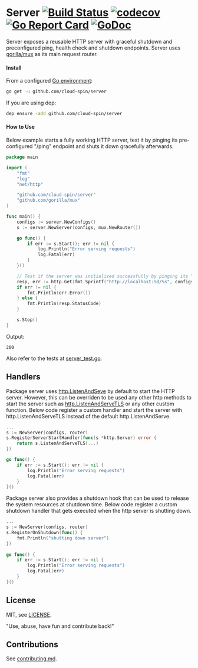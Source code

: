 # Server [![Build Status](https://travis-ci.com/cloud-spin/server.svg?branch=master)](https://travis-ci.com/cloud-spin/server) [![codecov](https://codecov.io/gh/cloud-spin/server/branch/master/graph/badge.svg)](https://codecov.io/gh/cloud-spin/server) [![Go Report Card](https://goreportcard.com/badge/github.com/cloud-spin/server)](https://goreportcard.com/report/github.com/cloud-spin/server) [![GoDoc](https://godoc.org/github.com/cloud-spin/server?status.svg)](https://godoc.org/github.com/cloud-spin/server)

Server exposes a reusable HTTP server with graceful shutdown and preconfigured ping, health check and shutdown endpoints. Server uses
[gorilla/mux](https://github.com/gorilla/mux) as its main request router.

#### Install

From a configured [Go environment](https://golang.org/doc/install#testing):
```sh
go get -u github.com/cloud-spin/server
```

If you are using dep:
```sh
dep ensure -add github.com/cloud-spin/server
```

#### How to Use

Below example starts a fully working HTTP server, test it by pinging its pre-configured "/ping" endpoint and shuts it down gracefully afterwards.

```go
package main

import (
	"fmt"
	"log"
	"net/http"

	"github.com/cloud-spin/server"
	"github.com/gorilla/mux"
)

func main() {
	configs := server.NewConfigs()
	s := server.NewServer(configs, mux.NewRouter())

	go func() {
		if err := s.Start(); err != nil {
			log.Println("Error serving requests")
			log.Fatal(err)
		}
	}()

	// Test if the server was initialized successfully by pinging its "/ping" endpoint.
	resp, err := http.Get(fmt.Sprintf("http://localhost:%d/%s", configs.Port, configs.PingEndpoint))
	if err != nil {
		fmt.Println(err.Error())
	} else {
		fmt.Println(resp.StatusCode)
	}

	s.Stop()
}
```

Output:
```
200
```

Also refer to the tests at [server_test.go](server_test.go).


## Handlers

Package server uses [http.ListenAndSeve](https://golang.org/pkg/net/http/#ListenAndServe) by default to start the HTTP server. However, this can be overriden to be used any other http methods to start the server such as [http.ListenAndServeTLS](https://golang.org/pkg/net/http/#ListenAndServeTLS) or any other custom function. Below code register a custom handler and start the server with http.ListenAndServeTLS instead of the default http.ListenAndServe.

```go
...
s := NewServer(configs, router)
s.RegisterServerStartHandler(func(s *http.Server) error {
	return s.ListenAndServeTLS(...)
})

go func() {
	if err := s.Start(); err != nil {
		log.Println("Error serving requests")
		log.Fatal(err)
	}
}()
```

Package server also provides a shutdown hook that can be used to release the system resources at shutdown time. Below code register a custom shutdown handler that gets executed when the http server is shutting down.

```go
...
s := NewServer(configs, router)
s.RegisterOnShutdown(func() {
	fmt.Println("shutting down server")
})
		
go func() {
	if err := s.Start(); err != nil {
		log.Println("Error serving requests")
		log.Fatal(err)
	}
}()
```


## License
MIT, see [LICENSE](LICENSE).

"Use, abuse, have fun and contribute back!"


## Contributions
See [contributing.md](https://github.com/cloud-spin/docs/blob/master/contributing.md).


